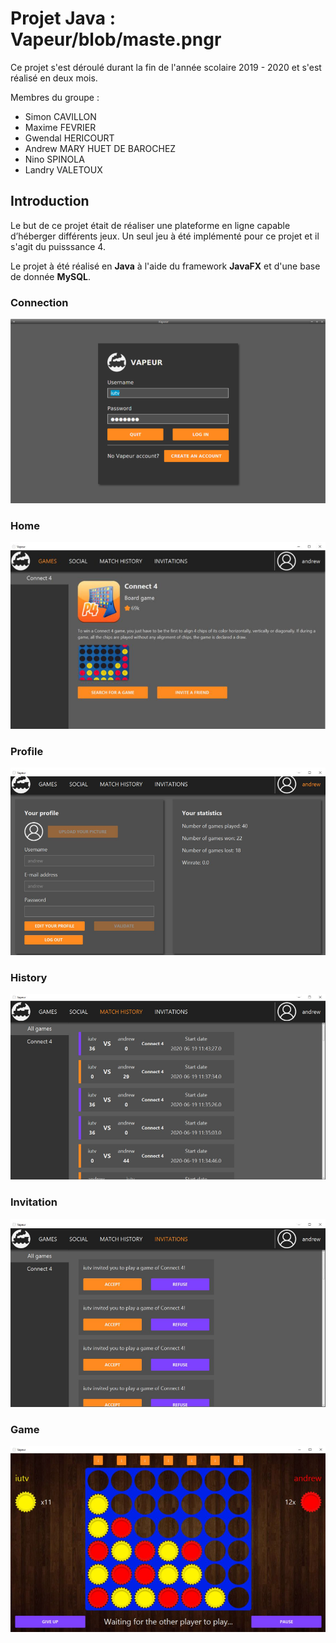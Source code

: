 # Projet Java : Vapeur/blob/maste.pngr

Ce projet s'est déroulé durant la fin de l'année scolaire 2019 - 2020 et s'est réalisé en deux mois.

Membres du groupe :
-   Simon CAVILLON
-   Maxime FEVRIER
-   Gwendal HERICOURT
-   Andrew MARY HUET DE BAROCHEZ
-   Nino SPINOLA
-   Landry VALETOUX

## Introduction

Le but de ce projet était de réaliser une plateforme en ligne capable
d’héberger différents jeux. Un seul jeu à été implémenté pour ce projet et il s'agit du puisssance 4.

Le projet à été réalisé en **Java** à l'aide du framework **JavaFX** et d'une base de donnée **MySQL**.

### Connection

![alt text](https://github.com/PhoqueEberlue/Vapeur/blob/main/img/connect.png)

### Home

![alt text](https://github.com/PhoqueEberlue/Vapeur/blob/main/img/home.png)

### Profile

![alt text](https://github.com/PhoqueEberlue/Vapeur/blob/main/img/profile.png)

### History

![alt text](https://github.com/PhoqueEberlue/Vapeur/blob/main/img/history.png)

### Invitation

![alt text](https://github.com/PhoqueEberlue/Vapeur/blob/main/img/invitation.png)

### Game

![alt text](https://github.com/PhoqueEberlue/Vapeur/blob/main/img/game.png)
